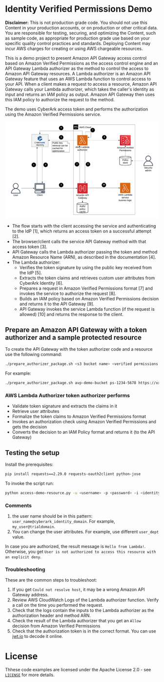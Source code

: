 # Identity Verified Permissions Demo

**Disclaimer:**  This is not production grade code. You should not use this Content in your production accounts, or on production or other critical data. You are responsible for testing, securing, and optimizing the Content, such as sample code, as appropriate for production grade use based on your specific quality control practices and standards. Deploying Content may incur AWS charges for creating or using AWS chargeable resources.

This is a demo project to present Amazon API Gateway access control based on Amazon Verified Permissions as the access control engine and an API Gateway Lambda authorizer as the method to control the access to Amazon API Gateway resources. A Lambda authorizer is an Amazon API Gateway feature that uses an AWS Lambda function to control access to your API. When a client makes a request to access a resource, Amazon API Gateway calls your Lambda authorizer, which takes the caller's identity as input and returns an IAM policy as output. Amazon API Gateway then uses this IAM policy to authorize the request to the method.

The demo uses CyberArk access token and performs the authorization using the Amazon Verified Permissions service.

![Amazon Verified Permissions](architecture.png "Flow and Architecture of the lambda authorizer" )

- The flow starts with the client accessing the service and authenticating to the IdP [1], which returns an access token on a successful attempt [2].
- The browser/client calls the service API Gateway method with that access token [3].
- API Gateway calls the Lambda authorizer passing the token and method Amazon Resource Name (ARN), as described in the documentation [4].
- The Lambda authorizer:
  - Verifies the token signature by using the public key received from the IdP [5].
  - Extracts the token claims and retrieves custom user attributes from CyberArk Identity [6].
  - Prepares a request in Amazon Verified Permissions format [7] and invokes the service to authorize the request [8].
  - Builds an IAM policy based on Amazon Verified Permissions decision and returns it to the API Gateway [9].
  - API Gateway invokes the service Lambda function (if the request is allowed) [10] and returns the response to the client.

## Prepare an Amazon API Gateway with a token authorizer and a sample protected resource

To create the API Gateway with the token authorizer code and a resource use the following command:

```bash
./prepare_authorizer_package.sh <s3 bucket name> <verified permissions policy store id> <cyberark identity url> <region>
```

For example:

```bash
./prepare_authorizer_package.sh avp-demo-bucket ps-1234-5678 https://xxxx.id.integration-cyberark.cloud/ us-east-1
```

### AWS Lambda Authorizer token authorizer performs

- Validate token signature and extracts the claims in it
- Retrieve user attributes
- Formalize the token claims to Amazon Verified Permissions format
- Invokes an authorization check using Amazon Verified Permissions and gets the decision
- Converts the decision to an IAM Policy format and returns it (to the API Gateway)

## Testing the setup

Install the prerequisites:

```bash
pip install requests==2.29.0 requests-oauth2client python-jose
```

To invoke the script run:  

```bash
python access-demo-resource.py -u <username> -p <password> -i <identity url> -g <resource url>
```

### Comments

1. the user name should be in this pattern: `user_name@cyberark_identity_domain`. For example, `my_user@trialdomain`.
2. You can change the user attributes. For example, use different `user_dept` value.

In case you are authorized, the result message is `Hello from Lambda!`. Otherwise, you get `User is not authorized to access this resource with an explicit deny`.

### Troubleshooting

These are the common steps to troubleshoot:

1. If you get `Could not resolve host`, it may be a wrong Amazon API Gateway address.
2. Review AWS CloudWatch Logs of the Lambda authorizer function. Verify a call on the time you performed the request.
3. Check that the logs contain the inputs to the Lambda authorizer as the authorization header and method ARN.
4. Check the result of the Lambda authorizer that you get an `Allow` decision from Amazon Verified Permissions
5. Check that the authorization token is in the correct format. You can use [jwt.io](https://jwt.io/) to decode it online.


# License

Thhese code examples are licensed under the Apache License 2.0 - see [`LICENSE`](LICENSE.md) for more details.